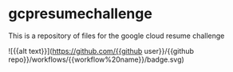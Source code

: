 # gcpresumechallenge

This is a repository of files for the google cloud resume challenge

![{{alt text}}](https://github.com/{{github user}}/{{github repo}}/workflows/{{workflow%20name}}/badge.svg)
